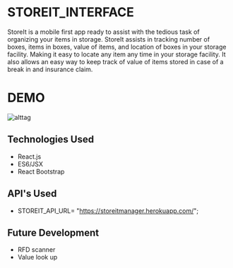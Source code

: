 # STOREIT_INTERFACE

StoreIt is a mobile first app ready to assist with the tedious task of organizing your items in storage.  StoreIt assists in tracking number of boxes, items in boxes, value of items, and location of boxes in your storage facility.  Making it easy to locate any item any time in your storage facility.  It also allows an easy way to keep track of value of items stored in case of a break in and insurance claim.  


# DEMO

![alttag]("https://www.dropbox.com/s/xzvpwjb8wbgvg95/STOREitDEMO.mov?dl=0")

## Technologies Used

- React.js
- ES6/JSX
- React Bootstrap

## API's Used

- STOREIT_API_URL= "https://storeitmanager.herokuapp.com/";


## Future Development

- RFD scanner
- Value look up
